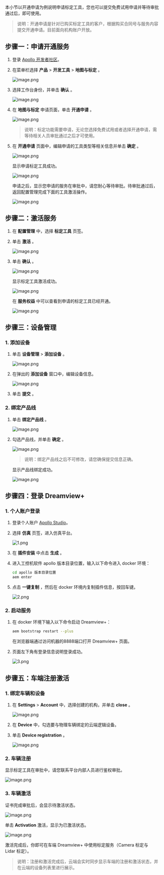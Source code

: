 本小节以开通申请为例说明申请标定工具，您也可以提交免费试用申请并等待审批通过后，即可使用。

> 说明：开通申请是针对已购买标定工具的客户，根据购买合同号与服务内容提交开通申请。目前面向机构账户开放。


## 步骤一：申请开通服务

1. 登录 [Apollo 开发者社区](https://apollo.baidu.com/)。

2. 在菜单栏选择 **产品** > **开发工具** > **地图与标定** 。

   ![image.png](https://bce.bdstatic.com/doc/Apollo-Homepage-Document/Apollo_Studio/image_4d9ed43.png)

3. 选择工作台身份，并单击 **确认** 。

   ![image.png](https://bce.bdstatic.com/doc/Apollo-Homepage-Document/Apollo_Studio/image_6419eb4.png)

4. 在 **地图与标定** 申请页面，单击 **开通申请** 。

   ![image.png](https://bce.bdstatic.com/doc/Apollo-Homepage-Document/Apollo_Studio/image_353bee1.png)

   > 说明：标定功能需要申请，无论您选择免费试用或者选择开通申请，需等待相关人员审批通过之后才可使用。

5. 在 **开通申请** 页面中，编辑申请的工具类型等相关信息并单击 **确定** 。

   ![image.png](https://bce.bdstatic.com/doc/Apollo-Homepage-Document/Apollo_Studio/image_0e68cdc.png)

   显示申请标定工具成功。

   ![image.png](https://bce.bdstatic.com/doc/Apollo-Homepage-Document/Apollo_Studio/image_61144e1.png)


   申请之后，显示您申请的服务在审批中，请您耐心等待审批。待审批通过后，返回配置管理完成下面的工具激活操作。

   ![image.png](https://bce.bdstatic.com/doc/Apollo-Homepage-Document/Apollo_Studio/image_5e45d98.png)

## 步骤二：激活服务


1. 在 **配置管理** 中，选择 **标定工具** 页签。
2. 单击 **激活** 。

   ![image.png](https://bce.bdstatic.com/doc/Apollo-Homepage-Document/Apollo_Studio/image_a5a5ee7.png)

3. 单击 **确认** 。

   ![image.png](https://bce.bdstatic.com/doc/Apollo-Homepage-Document/Apollo_Studio/image_73e9fb0.png)

   显示标定工具激活成功。

   ![image.png](https://bce.bdstatic.com/doc/Apollo-Homepage-Document/Apollo_Studio/image_bbb0937.png)

   在 **服务权益** 中可以查看到申请的标定工具已经开通。

   ![image.png](https://bce.bdstatic.com/doc/Apollo-Homepage-Document/Apollo_Studio/image_70a0b84.png)


## 步骤三：设备管理

### 1. 添加设备
1. 单击 **设备管理** > **添加设备** 。

   ![image.png](https://bce.bdstatic.com/doc/Apollo-Homepage-Document/Apollo_Studio/image_b416c9e.png)

2. 在弹出的 **添加设备** 窗口中，编辑设备信息。

   ![image.png](https://bce.bdstatic.com/doc/Apollo-Homepage-Document/Apollo_Studio/image_fad3dd1.png)

3. 单击 **提交** 。

### 2. 绑定产品线
1. 单击 **绑定产品线** 。

   ![image.png](https://bce.bdstatic.com/doc/Apollo-Homepage-Document/Apollo_Studio/image_ab3c626.png)

2. 勾选产品线，并单击 **确定** 。

   ![image.png](https://bce.bdstatic.com/doc/Apollo-Homepage-Document/Apollo_Studio/image_a16f61d.png)

   > 说明：绑定产品线之后不可修改，请您确保提交信息正确。

   显示产品线绑定成功。

   ![image.png](https://bce.bdstatic.com/doc/Apollo-Homepage-Document/Apollo_Studio/image_924dd73.png)


## 步骤四：登录 Dreamview+

### 1. 个人账户登录
1. 登录个人账户 [Apollo Studio](https://apollo.baidu.com/workspace/account-center/services)。

2. 选择 **仿真** 页签，进入仿真平台。

   ![1.png](https://bce.bdstatic.com/doc/Apollo-Homepage-Document/Apollo_Studio/1_8355e85.png)
3. 在 **插件安装** 中点击 **生成** 。
4. 进入工控机软件 apollo 版本目录位置，输入以下命令进入 docker 环境：

   ```bash
   cd apollo 版本目录位置
   aem enter
   ```

5. 点击 **一键复制** ，然后在 docker 环境内复制插件信息，按回车键。

   ![2.png](https://bce.bdstatic.com/doc/Apollo-Homepage-Document/Apollo_Studio/2_ab9c8f5.png)

### 2. 启动服务
1. 在 docker 环境下输入以下命令启动 Dreamview+：

   ```bash
   aem bootstrap restart --plus
   ```

   在浏览器端通过访问机器的8888端口打开 Dreamview+ 页面。

2. 页面左下角有登录信息说明登录成功。

   ![3.png](https://bce.bdstatic.com/doc/Apollo-Homepage-Document/Apollo_Studio/3_5341e20.png)



 ## 步骤五：车端注册激活

### 1. 绑定车辆和设备
1. 在 **Settings** > **Account** 中，选择创建的机构，并单击 **close** 。

   ![image.png](https://bce.bdstatic.com/doc/Apollo-Homepage-Document/Apollo_Studio/image_ba39b4c.png)

2. 在 **Device** 中，勾选要与物理车辆绑定的云端逻辑设备。
3. 单击 **Device registration** 。

    ![image.png](https://bce.bdstatic.com/doc/Apollo-Homepage-Document/Apollo_Studio/image_8a0f0ec.png)

### 2. 车辆注册

显示标定工具在审批中，请您联系平台内部人员进行鉴权审批。

![image.png](https://bce.bdstatic.com/doc/Apollo-Homepage-Document/Apollo_Studio/image_1720132.png)


### 3. 车辆激活

证书完成审批后，会显示待激活状态。

![image.png](https://bce.bdstatic.com/doc/Apollo-Homepage-Document/Apollo_Studio/image_441d08a.png)

单击 **Activation** 激活，显示为已激活状态。

![image.png](https://bce.bdstatic.com/doc/Apollo-Homepage-Document/Apollo_Studio/image_253ee09.png)

激活完成后，你即可在车端 Dreamview+ 中使用标定服务（Camera 标定与 Lidar 标定）。

> 说明：注册和激活完成后，云端会实时同步显示车端的注册和激活状态，并在云端的设备列表里进行展示。
